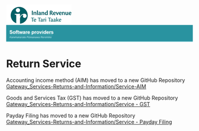 ![IRD logo](../Images/IRlogo.gif)
![Software Dev](../Images/SoftwareDev.png)

# Return Service

Accounting income method (AIM) has moved to a new GitHub Repository<br/>
[Gateway_Services-Returns-and-Information/Service-AIM](https://github.com/InlandRevenue/Gateway_Services-Returns-and-Information/tree/master/Service%20-%20AIM)


Goods and Services Tax (GST) has moved to a new GitHub Repository<br/>
[Gateway_Services-Returns-and-Information/Service - GST](https://github.com/InlandRevenue/Gateway_Services-Returns-and-Information/tree/master/Service%20-%20GST)


Payday Filing has moved to a new GitHub Repository<br/>
[Gateway_Services-Returns-and-Information/Service - Payday Filing](https://github.com/InlandRevenue/Gateway_Services-Returns-and-Information/tree/master/Service%20-%20Payday%20Filing)


